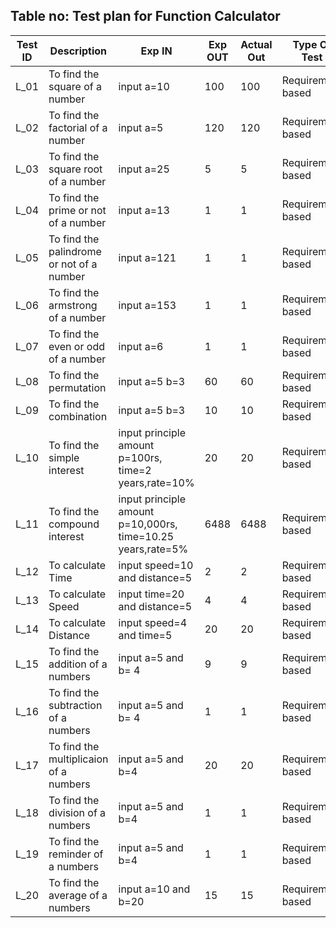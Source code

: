 ## Table no: Test plan for Function Calculator

| **Test ID** | **Description**                                              | **Exp IN**      | **Exp OUT** | **Actual Out** |**Type Of Test**  |    
|-------------|--------------------------------------------------------------|------------     |-------------|----------------|------------------|
|  L_01       |  To find the square of a number| input a=10 |100|100|Requirement based |
|  L_02       |  To find the factorial of a number| input a=5 |120|120|Requirement based |
|  L_03       |  To find the square root of a number| input a=25 |5|5|Requirement based |
|  L_04       |  To find the prime or not of a number| input a=13 |1|1|Requirement based |
|  L_05       |  To find the palindrome or not of a number| input a=121 |1|1|Requirement based |
|  L_06       |  To find the armstrong of a number| input a=153 |1|1|Requirement based |
|  L_07       |  To find the even or odd of a number| input a=6 |1|1|Requirement based |
|  L_08       |  To find the permutation| input a=5 b=3 |60|60|Requirement based |
|  L_09       |  To find the combination| input a=5 b=3 |10|10|Requirement based |
|  L_10       |  To find the simple interest| input principle amount p=100rs, time=2 years,rate=10%  |20|20|Requirement based |
|  L_11       |  To find the compound interest| input principle amount p=10,000rs, time=10.25 years,rate=5%  |6488|6488|Requirement based |
|  L_12       |  To calculate Time| input speed=10 and distance=5 |2|2|Requirement based |
|  L_13       |  To calculate Speed| input time=20 and distance=5 |4|4|Requirement based |
|  L_14       |  To calculate Distance| input speed=4 and time=5 |20|20|Requirement based |
|  L_15       |  To find the addition of a numbers| input a=5 and b= 4 |9|9|Requirement based |
|  L_16       |  To find the subtraction of a numbers| input a=5 and b= 4 |1|1|Requirement based |
|  L_17       |  To find the multiplicaion of a numbers| input a=5 and b=4 |20|20|Requirement based |
|  L_18       |  To find the division of a numbers| input a=5 and b=4 |1|1|Requirement based |
|  L_19       |  To find the reminder of a numbers| input a=5 and b=4 |1|1|Requirement based |
|  L_20       |  To find the average of a numbers| input a=10 and b=20 |15|15|Requirement based |
